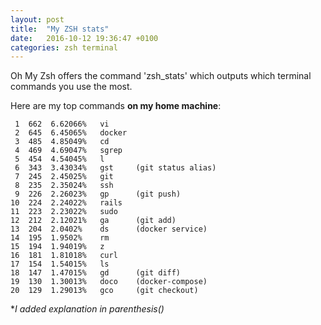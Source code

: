 ```yaml
---
layout: post
title:  "My ZSH stats"
date:   2016-10-12 19:36:47 +0100
categories: zsh terminal
---
```



Oh My Zsh offers the command 'zsh_stats' which outputs which terminal commands you use the most.

Here are my top commands **on my home machine**:

     1	662  6.62066%   vi
     2	645  6.45065%   docker
     3	485  4.85049%   cd
     4	469  4.69047%   sgrep
     5	454  4.54045%   l
     6	343  3.43034%   gst     (git status alias)
     7	245  2.45025%   git
     8	235  2.35024%   ssh
     9	226  2.26023%   gp      (git push)
    10	224  2.24022%   rails
    11	223  2.23022%   sudo
    12	212  2.12021%   ga      (git add)
    13	204  2.0402%    ds      (docker service)
    14	195  1.9502%    rm
    15	194  1.94019%   z
    16	181  1.81018%   curl
    17	154  1.54015%   ls
    18	147  1.47015%   gd      (git diff)
    19	130  1.30013%   doco    (docker-compose)
    20	129  1.29013%   gco     (git checkout)


**I added explanation in parenthesis()*
